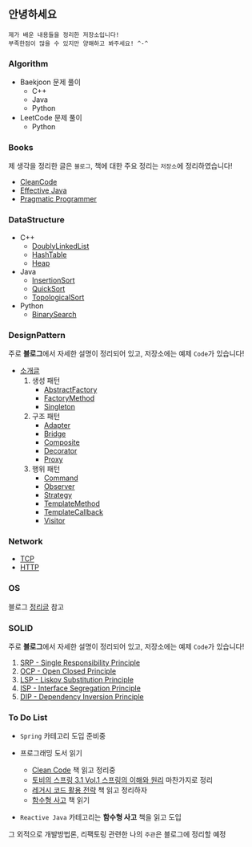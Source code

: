 ## 안녕하세요
	제가 배운 내용들을 정리한 저장소입니다!  
	부족한점이 많을 수 있지만 양해하고 봐주세요! ^-^

### Algorithm
* Baekjoon 문제 풀이
	* C++
	* Java
	* Python
* LeetCode 문제 풀이
	* Python

### Books

제 생각을 정리한 글은 `블로그`, 책에 대한 주요 정리는 `저장소`에 정리하였습니다!  

* [CleanCode](https://huisam.tistory.com/entry/CleanCode)
* [Effective Java](https://github.com/huisam/JinLearnedList/blob/master/Books/EffectiveJava3/README.md)
* [Pragmatic Programmer](https://github.com/huisam/JinLearnedList/blob/master/Books/PragmaticProgrammer/README.md)

### DataStructure

* C++
	* [DoublyLinkedList](https://github.com/huisam/JinLearnedList/blob/master/DataStructure/c%2B%2B/DoublyLinkedList.cpp)
	* [HashTable](https://github.com/huisam/JinLearnedList/blob/master/DataStructure/c%2B%2B/HashTable.cpp)
	* [Heap](https://github.com/huisam/JinLearnedList/blob/master/DataStructure/c%2B%2B/HeapString.cpp)
* Java
	* [InsertionSort](https://github.com/huisam/JinLearnedList/blob/master/DataStructure/java/InsertionSort.java)
	* [QuickSort](https://github.com/huisam/JinLearnedList/blob/master/DataStructure/java/QuickSort.java)
	* [TopologicalSort](https://github.com/huisam/JinLearnedList/blob/master/DataStructure/java/TopologicalSort.java)
* Python
	* [BinarySearch](https://github.com/huisam/JinLearnedList/blob/master/DataStructure/python/binarySearch.py)

### DesignPattern

주로 **블로그**에서 자세한 설명이 정리되어 있고, 저장소에는 예제 `Code`가 있습니다!  

* [소개글](https://huisam.tistory.com/entry/Design-Pattern-Introduce)
	1. 생성 패턴
		* [AbstractFactory](https://huisam.tistory.com/entry/AbstractFactory)
		* [FactoryMethod](https://huisam.tistory.com/entry/FactoryMethod)
		* [Singleton](https://huisam.tistory.com/entry/Singleton)
	2. 구조 패턴
		* [Adapter](https://huisam.tistory.com/entry/AdapterPattern)
		* [Bridge](https://huisam.tistory.com/entry/BridgePattern)
		* [Composite](https://huisam.tistory.com/entry/CompositePattern)
		* [Decorator](https://huisam.tistory.com/entry/DecoratorPattern)
		* [Proxy](https://huisam.tistory.com/entry/ProxyPattern)
	3. 행위 패턴
		* [Command](https://huisam.tistory.com/entry/CommandPattern)
		* [Observer](https://huisam.tistory.com/entry/Observer)
		* [Strategy](https://huisam.tistory.com/entry/Strategy)
		* [TemplateMethod](https://huisam.tistory.com/entry/TemplateMethodPattern)
		* [TemplateCallback](https://huisam.tistory.com/entry/templateCallback)
		* [Visitor](https://huisam.tistory.com/entry/Visitor)

### Network

* [TCP](https://github.com/huisam/JinLearnedList/blob/master/Network/1.TCP/README.md)
* [HTTP](https://github.com/huisam/JinLearnedList/blob/master/Network/README.md)

### OS

블로그 [정리글](https://huisam.tistory.com/category/Developer/OS) 참고

### SOLID

주로 **블로그**에서 자세한 설명이 정리되어 있고, 저장소에는 예제 `Code`가 있습니다!  

1. [SRP - Single Responsibility Principle](https://huisam.tistory.com/entry/SRP)
2. [OCP - Open Closed Principle](https://huisam.tistory.com/entry/OCP)
3. [LSP - Liskov Substitution Principle](https://huisam.tistory.com/entry/LSP)
4. [ISP - Interface Segregation Principle](https://huisam.tistory.com/entry/ISP)
5. [DIP - Dependency Inversion Principle](https://huisam.tistory.com/entry/DIP)


### To Do List

* `Spring` 카테고리 도입 준비중

* 프로그래밍 도서 읽기
	* [Clean Code](http://www.yes24.com/Product/goods/11681152) 책 읽고 정리중
	* [토비의 스프링 3.1 Vol.1 스프링의 이해와 원리](http://www.yes24.com/Product/goods/7516721) 마찬가지로 정리
	* [레거시 코드 활용 전략](http://acornpub.co.kr/book/legacy-code) 책 읽고 정리하자
	* [함수형 사고](http://www.hanbit.co.kr/store/books/look.php?p_code=B6064588422) 책 읽기

* `Reactive Java` 카테고리는 **함수형 사고** 책을 읽고 도입

그 외적으로 개발방법론, 리팩토링 관련한 나의 `주관`은 블로그에 정리할 예정
